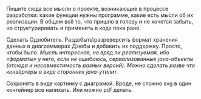 Пишите сюда все мысли о проекте, возникающие в процессе разработки: какие функции нужны программе, какие есть мысли об их реализации. В общем всё то, что пришло в голову и не хочется забыть, но структурировать и применить в коде пока рано.

Сделать Одзюбитель. Раздобыть\разреверсить формат хранения данных в диаграммерах Дзюбы и добавить их поддержку. Просто, чтобы было. _Мысль интересная, но вряд ли реализуемая, ибо «форматы» у него, если не ошибаюсь, сериализованные java-объекты (отсюда и несовместимость разных версий). Можно сделать разве что конвёртеры в виде сторонних java-утилит._

Сохронять в виде картинку с диаграмой. Вроде, не сложно svg в один контейнер все напихать. Или можно pdf делать.
